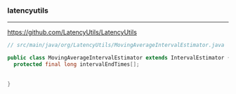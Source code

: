 ### latencyutils
---
https://github.com/LatencyUtils/LatencyUtils

```java
// src/main/java/org/LatencyUtils/MovingAverageIntervalEstimator.java

public class MovingAverageIntervalEstimator extends IntervalEstimator {
  protected final long intervalEndTimes[];
  
  
}
```

```
```

```
```


